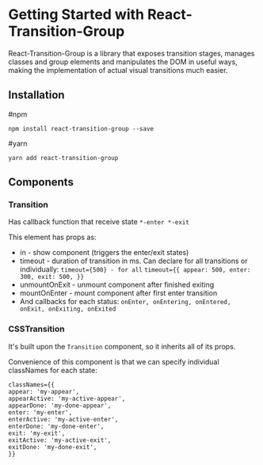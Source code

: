 # Getting Started with React-Transition-Group

React-Transition-Group is a library that exposes transition stages, manages classes and group elements 
and manipulates the DOM in useful ways, making the implementation of actual visual transitions much easier.

## Installation 
#npm

`npm install react-transition-group --save`

#yarn

`yarn add react-transition-group`

## Components

### Transition

Has callback function that receive state `*-enter *-exit`

This element has props as:
-  in - show component (triggers the enter/exit states)
- timeout - duration of transition in ms. Can declare for all transitions or individually:
`timeout={500} - for all`
`timeout={{
  appear: 500,
  enter: 300,
  exit: 500,
}}
`
- unmountOnExit - unmount component after finished exiting
- mountOnEnter - mount component after first enter transition
- And callbacks for each status: `onEnter, onEntering, onEntered, onExit, onExiting, onExited`

### CSSTransition
It's built upon the `Transition` component, so it inherits all of its props.

Convenience of this component is that we can specify individual classNames for each state:
```
classNames={{
appear: 'my-appear',
appearActive: 'my-active-appear',
appearDone: 'my-done-appear',
enter: 'my-enter',
enterActive: 'my-active-enter',
enterDone: 'my-done-enter',
exit: 'my-exit',
exitActive: 'my-active-exit',
exitDone: 'my-done-exit',
}}
```